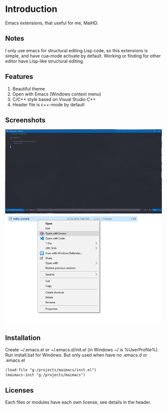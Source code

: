 # Introduction
Emacs extensions, that useful for me, MaiHD.

## Notes
I only use emacs for structural editing Lisp code, so this extensions is simple, and have cua-mode activate by default.
Working or finding for other editor have Lisp-like structural editing.

## Features
1. Beautiful theme
2. Open with Emacs (Windows context menu)
3. C/C++ style based on Visual Studio C++
4. Header file is c++-mode by default


## Screenshots
![MaiMacs](.github/images/maimacs.png)
![Open with Emacs](.github/images/open-with-emacs.png)


## Installation
Create ~/.emacs.el or ~/.emacs.d/init.el (in Windows ~/ is %UserProfile%).
Run install.bat for Windows. But only used when have no .emacs.d or .emacs.el

```ELisp
(load-file "g:/projects/maimacs/init.el")
(maimacs-init "g:/projects/maimacs")
```

## Licenses
Each files or modules have each own license, see details in the header.
